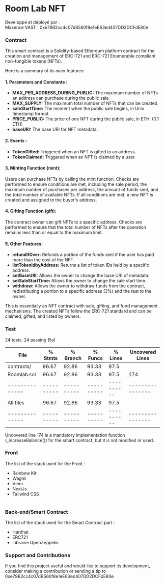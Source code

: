 # Room Lab NFT
<!-- #### Lien Déploiement Vercel: [LINK  ](#) <br/>
#### Déployé sur sépolia : <br/>
[RoomLab](#)<br/> -->

Developpé et déployé par :  
Maxence VAST : 0xe79B2cc4c07dB560f8e1eE63ed407DD2DCFdE80e

<!--## Détails-->

### Contract

This smart contract is a Solidity-based Ethereum platform contract for the creation and management of ERC-721 and ERC-721 Enumerable compliant non-fungible tokens (NFTs).

Here is a summary of its main features:

#### 1. Parameters and Constants :
- **MAX_PER_ADDRESS_DURING_PUBLIC:** The maximum number of NFTs an address can purchase during the public sale.<br/>
- **MAX_SUPPLY:** The maximum total number of NFTs that can be created.<br/>
- **saleStartTime:** The moment when the public sale begins, in Unix timestamp format.<br/>
- **PRICE_PUBLIC:** The price of one NFT during the public sale, in ETH. (0.1 ETH)<br/>
- **baseURI:** The base URI for NFT metadata.<br/>

#### 2. Events :
- **TokenGifted:** Triggered when an NFT is gifted to an address.<br/>
- **TokenClaimed:** Triggered when an NFT is claimed by a user.<br/>

#### 3. Minting Function (mint):
Users can purchase NFTs by calling the mint function.
Checks are performed to ensure conditions are met, including the sale period, the maximum number of purchases per address, the amount of funds sent, and the total number of available NFTs.
If all conditions are met, a new NFT is created and assigned to the buyer's address.

#### 4. Gifting Function (gift):
The contract owner can gift NFTs to a specific address.
Checks are performed to ensure that the total number of NFTs after the operation remains less than or equal to the maximum limit.

#### 5. Other Features:
- **refundIfOver:** Refunds a portion of the funds sent if the user has paid more than the cost of the NFT.
- **listTokenIdbyAddress:** Returns a list of token IDs held by a specific address.
- **setBaseURI:** Allows the owner to change the base URI of metadata.
- **setSaleStartTime:** Allows the owner to change the sale start time.
- **withdraw:** Allows the owner to withdraw funds from the contract, redistributing a portion to a specific address (3%) and the rest to the owner.


This is essentially an NFT contract with sale, gifting, and fund management mechanisms. The created NFTs follow the ERC-721 standard and can be claimed, gifted, and listed by owners.

### Test
24 tests.
24 passing (5s)

File          |  % Stmts | % Branch |  % Funcs |  % Lines |Uncovered Lines |
--------------|----------|----------|----------|----------|----------------|
 contracts/   |    96.67 |    92.86 |    93.33 |     97.5 |                |
  Roomlab.sol |    96.67 |    92.86 |    93.33 |     97.5 |            174 |
--------------|----------|----------|----------|----------|----------------|
All files     |    96.67 |    92.86 |    93.33 |     97.5 |                |
--------------|----------|----------|----------|----------|----------------|

Uncovered line 174 is a mandatory implementation function (_increaseBalance()) for the smart contract, but it is not modified or used.


### Front
The list of the stack used for the Front :
- Rainbow Kit
- Wagmi
- Viem
- NextJs
- Tailwind CSS
  <br/><br/>

### Back-end/Smart Contract
The list of the stack used for the Smart Contract part :
- Hardhat
- ERC721
- Librairie OpenZeppelin

### Support and Contributions
If you find this project useful and would like to support its development, consider making a contribution or sending a tip to 0xe79B2cc4c07dB560f8e1eE63ed407DD2DCFdE80e
